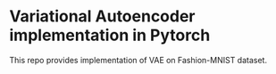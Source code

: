 # Variational Autoencoder implementation in Pytorch

This repo provides implementation of VAE on Fashion-MNIST dataset.   
